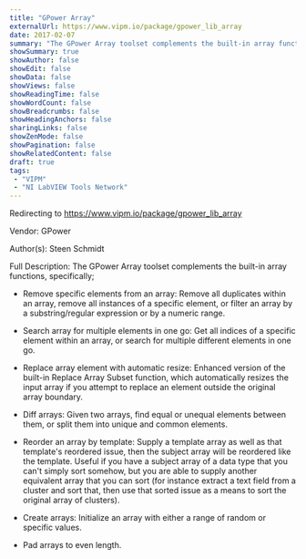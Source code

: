 ```yaml
---
title: "GPower Array"
externalUrl: https://www.vipm.io/package/gpower_lib_array
date: 2017-02-07
summary: "The GPower Array toolset complements the built-in array functions, specifically;"
showSummary: true
showAuthor: false
showEdit: false
showData: false
showViews: false
showReadingTime: false
showWordCount: false
showBreadcrumbs: false
showHeadingAnchors: false
sharingLinks: false
showZenMode: false
showPagination: false
showRelatedContent: false
draft: true
tags:
 - "VIPM"
 - "NI LabVIEW Tools Network"
---
```


Redirecting to https://www.vipm.io/package/gpower_lib_array

Vendor: GPower

Author(s): Steen Schmidt
 
Full Description:
The GPower Array toolset complements the built-in array functions, specifically;

- Remove specific elements from an array:
Remove all duplicates within an array, remove all instances of a specific element, or filter an array by a substring/regular expression or by a numeric range.

- Search array for multiple elements in one go:
Get all indices of a specific element within an array, or search for multiple different elements in one go.

- Replace array element with automatic resize:
Enhanced version of the built-in Replace Array Subset function, which automatically resizes the input array if you attempt to replace an element outside the original array boundary.

- Diff arrays:
Given two arrays, find equal or unequal elements between them, or split them into unique and common elements.

- Reorder an array by template:
Supply a template array as well as that template's reordered issue, then the subject array will be reordered like the template. Useful if you have a subject array of a data type that you can't simply sort somehow, but you are able to supply another equivalent array that you can sort (for instance extract a text field from a cluster and sort that, then use that sorted issue as a means to sort the original array of clusters).

- Create arrays:
Initialize an array with either a range of random or specific values.

- Pad arrays to even length.